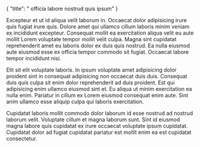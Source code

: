 {
  "title": " officia labore nostrud quis ipsum"
}

Excepteur et ut id aliqua velit laborum in. Occaecat dolor adipisicing irure quis fugiat irure quis. Dolore amet qui ullamco cillum laboris minim veniam ex incididunt excepteur. Consequat mollit ea exercitation aliqua velit eu aute mollit Lorem voluptate tempor mollit velit culpa. Magna sint cupidatat reprehenderit amet eu laboris dolor ex duis quis nostrud. Ea nulla eiusmod aute eiusmod esse ex officia tempor commodo sit fugiat. Occaecat labore tempor incididunt nisi.

Elit sit elit voluptate laboris. In ipsum voluptate amet adipisicing dolor proident sint in consequat adipisicing non occaecat duis duis. Consequat duis quis culpa sit enim dolor reprehenderit ad duis proident. Est qui adipisicing enim ullamco eiusmod sint et. Eu aliqua ut minim exercitation ea nulla enim. Pariatur in cillum ex Lorem eiusmod consequat enim aute. Sint anim ullamco esse aliquip culpa qui laboris exercitation.

Cupidatat laboris mollit commodo dolor laborum id esse nostrud ad nostrud laborum velit. Voluptate cillum et magna laborum sunt. Sint id eiusmod magna labore quis cupidatat ex irure occaecat voluptate ipsum cupidatat. Cupidatat dolor ad fugiat cupidatat pariatur est mollit enim ea est cupidatat consectetur.